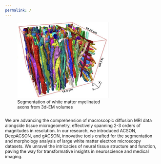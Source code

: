 ```yaml
---
permalink: /
---
```

<figure style="width: 300px; height: 300px;">
  <img src="/images/acson_seg.png" alt="Myelinated axons in white matter" style="width: 300px; height: 250px;" />
  <figcaption>Segmentation of white matter myelinated axons from 3d-EM volumes</figcaption>
</figure>


We are advancing the comprehension of macroscopic diffusion MRI data alongside tissue microgeometry, effectively spanning 2-3 orders of magnitudes in resolution. In our research, we introduced ACSON, DeepACSON, and gACSON, innovative tools crafted for the segmentation and morphology analysis of large white matter electron microscopy datasets. We unravel the intricacies of neural tissue structure and function, paving the way for transformative insights in neuroscience and medical imaging.

